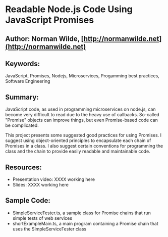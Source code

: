 # Readable Node.js Code Using JavaScript Promises
## Author: Norman Wilde, [http://normanwilde.net](http://normanwilde.net)
## Keywords:
JavaScript, Promises, Nodejs, Microservices, Progamming best practices,
Software Engineering
## Summary:
JavaScript code, as used in programming microservices on node.js, can become very difficult to read due to the heavy use of callbacks.
So-called "Promise" objects can improve things, but even Promise-based code can be complicated.

This project presents some suggested good practices for using Promises. I suggest using object-oriented principles to encapsulate each chain of Promises in a class. I also suggest certain conventions for programming the class and the chain to provide easily readable and maintainable code.

## Resources:
- Presentation video: XXXX working here
- Slides: XXXX working here

## Sample Code:
- SimpleServiceTester.ts, a sample class for Promise chains that run simple tests of web services
- shortExampleMain.ts, a main program containing a Promise chain that uses the SimpleServiceTester class


